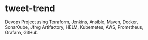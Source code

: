 # tweet-trend
Devops Project using Terraform, Jenkins, Ansible, Maven, Docker, SonarQube, Jfrog Artifactory, HELM, Kubernetes, AWS, Prometheus, Grafana, GitHub.